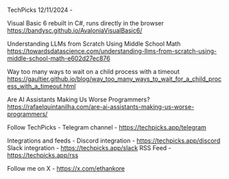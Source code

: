 TechPicks 12/11/2024 -

Visual Basic 6 rebuilt in C#, runs directly in the browser
https://bandysc.github.io/AvaloniaVisualBasic6/

Understanding LLMs from Scratch Using Middle School Math
https://towardsdatascience.com/understanding-llms-from-scratch-using-middle-school-math-e602d27ec876

Way too many ways to wait on a child process with a timeout
https://gaultier.github.io/blog/way_too_many_ways_to_wait_for_a_child_process_with_a_timeout.html

Are AI Assistants Making Us Worse Programmers?
https://rafaelquintanilha.com/are-ai-assistants-making-us-worse-programmers/

Follow TechPicks -
Telegram channel - https://techpicks.app/telegram

Integrations and feeds -
Discord integration - https://techpicks.app/discord
Slack integration - https://techpicks.app/slack
RSS Feed - https://techpicks.app/rss

Follow me on X - https://x.com/ethankore